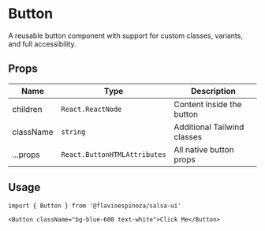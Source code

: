 # Button

A reusable button component with support for custom classes, variants, and full accessibility.

## Props

| Name      | Type                         | Description                 |
| --------- | ---------------------------- | --------------------------- |
| children  | `React.ReactNode`            | Content inside the button   |
| className | `string`                     | Additional Tailwind classes |
| ...props  | `React.ButtonHTMLAttributes` | All native button props     |

## Usage

```tsx
import { Button } from '@flavioespinoza/salsa-ui'

<Button className="bg-blue-600 text-white">Click Me</Button>
```

